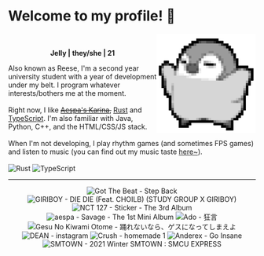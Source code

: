 <h1>Welcome to my profile! 👋</h1>
<img src="penguin.webp" alt="dancing penguin" align="right" width="40%">
<br>
<p align="center"><b>Jelly | they/she | 21</b></p>
<p>
Also known as Reese, I'm a second year university student with a year of development under my belt. I program whatever interests/bothers me at the moment.
<br><br>
Right now, I like <s><a href="https://kprofiles.com/karina-aespa-profile/">Aespa's Karina</a>,</s> <a href="https://www.rust-lang.org/">Rust</a> and <a href="https://www.typescriptlang.org/">TypeScript</a>. I'm also familiar with Java, Python, C++, and the HTML/CSS/JS stack.
<br><br>
When I'm not developing, I play rhythm games (and sometimes FPS games) and listen to music (you can find out my music taste <a href="https://www.last.fm/user/i-dle">here~</a>).
<br><br>
<img alt="Rust" src="https://img.shields.io/badge/Rust-%23000000.svg?&style=for-the-badge&logo=rust&logoColor=white"/> <img alt="TypeScript" src="https://img.shields.io/badge/TypeScript-%233178C6.svg?&style=for-the-badge&logo=typescript&logoColor=white"/>
</p>
<hr class="dotted">
<!-- lastfm -->
<p align="center"><img src="https://lastfm.freetls.fastly.net/i/u/64s/31b83dda83161328a734b63f4e66eec0.png" title="Got The Beat - Step Back"> <img src="https://lastfm.freetls.fastly.net/i/u/64s/8d993886b12934acf5293847fb0760b3.jpg" title="GIRIBOY - DIE DIE (Feat. CHOILB) (STUDY GROUP X GIRIBOY)"> <img src="https://lastfm.freetls.fastly.net/i/u/64s/9e459a60d33b27d6c175053ff2d512d3.png" title="NCT 127 - Sticker - The 3rd Album"> <img src="https://lastfm.freetls.fastly.net/i/u/64s/9686de538a7ca3b967de4cc7e76e316b.jpg" title="aespa - Savage - The 1st Mini Album"> <img src="https://lastfm.freetls.fastly.net/i/u/64s/5599b193d8f9365337909a6c33eeb5e7.jpg" title="Ado - 狂言"> <img src="https://lastfm.freetls.fastly.net/i/u/64s/d65cd777bc7641ebc1dea7118153677b.jpg" title="Gesu No Kiwami Otome - 踊れないなら、ゲスになってしまえよ"> <img src="https://lastfm.freetls.fastly.net/i/u/64s/8cb894f5228ac60063855967d7789f2e.png" title="DEAN - instagram"> <img src="https://lastfm.freetls.fastly.net/i/u/64s/0501dd29562ccd3d0d5a05159ab2de69.jpg" title="Crush - homemade 1"> <img src="https://lastfm.freetls.fastly.net/i/u/64s/05bfce897d75755264fa8c2045638d5b.jpg" title="Anderex - Go Insane"> <img src="https://lastfm.freetls.fastly.net/i/u/64s/f276d0009fb9057b138e3214024d09e0.png" title="SMTOWN - 2021 Winter SMTOWN : SMCU EXPRESS"> </p>
